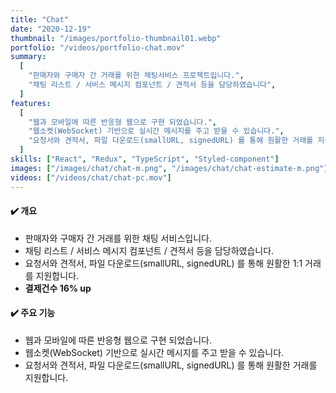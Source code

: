 ```yaml
---
title: "Chat"
date: "2020-12-19"
thumbnail: "/images/portfolio-thumbnail01.webp"
portfolio: "/videos/portfolio-chat.mov"
summary:
  [
    "판매자와 구매자 간 거래를 위한 채팅서비스 프로젝트입니다.",
    "채팅 리스트 / 서비스 메시지 컴포넌트 / 견적서 등을 담당하였습니다",
  ]
features:
  [
    "웹과 모바일에 따른 반응형 웹으로 구현 되었습니다.",
    "웹소켓(WebSocket) 기반으로 실시간 메시지를 주고 받을 수 있습니다.",
    "요청서와 견적서, 파일 다운로드(smallURL, signedURL) 를 통해 원활한 거래를 지원합니다.",
  ]
skills: ["React", "Redux", "TypeScript", "Styled-component"]
images: ["/images/chat/chat-m.png", "/images/chat/chat-estimate-m.png"]
videos: ["/videos/chat/chat-pc.mov"]
---
```


#### **✔️ 개요**

- 판매자와 구매자 간 거래를 위한 채팅 서비스입니다.
- 채팅 리스트 / 서비스 메시지 컴포넌트 / 견적서 등을 담당하였습니다.
- 요청서와 견적서, 파일 다운로드(smallURL, signedURL) 를 통해 원활한 1:1 거래를 지원합니다.
- **결제건수 16% up**

#### **✔️ 주요 기능**

- 웹과 모바일에 따른 반응형 웹으로 구현 되었습니다.
- 웹소켓(WebSocket) 기반으로 실시간 메시지를 주고 받을 수 있습니다.
- 요청서와 견적서, 파일 다운로드(smallURL, signedURL) 를 통해 원활한 거래를 지원합니다.
